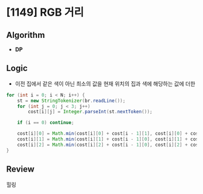 # [1149] RGB 거리
## Algorithm
- **DP**

## Logic
- 이전 집에서 같은 색이 아닌 최소의 값을 현재 위치의 집과 색에 해당하는 값에 더한

```java
for (int i = 0; i < N; i++) {
    st = new StringTokenizer(br.readLine());
    for (int j = 0; j < 3; j++)
        cost[i][j] = Integer.parseInt(st.nextToken());

    if (i == 0) continue;

    cost[i][0] = Math.min(cost[i][0] + cost[i - 1][1], cost[i][0] + cost[i - 1][2]);
    cost[i][1] = Math.min(cost[i][1] + cost[i - 1][0], cost[i][1] + cost[i - 1][2]);
    cost[i][2] = Math.min(cost[i][2] + cost[i - 1][0], cost[i][2] + cost[i - 1][1]);
}
```

## Review
힐링
